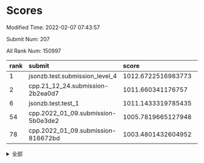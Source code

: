 # Scores

Modified Time: 2022-02-07 07:43:57

Submit Num: 207

All Rank Num: 150997

| rank |               submit               |       score        |       sigma        | pk_num |
| :--- | :--------------------------------- | :----------------- | :----------------- | :----- |
| 1    | jsonzb.test.submission_level_4     | 1012.6722516983773 | 0.7919007000233145 | 2918   |
| 2    | cpp.21_12_24.submission-2b2ea0d7   | 1011.660341176757  | 0.7722947213827213 | 2918   |
| 6    | jsonzb.test.test_1                 | 1011.1433319785435 | 0.7738092510009027 | 2923   |
| 54   | cpp.2022_01_09.submission-5b0e3de2 | 1005.7819665127948 | 0.7219621658641662 | 2921   |
| 78   | cpp.2022_01_09.submission-816672bd | 1003.4801432604952 | 0.7004290917464603 | 2920   |


<details>
<summary>全部</summary>

| rank |                 submit                 |       score        |       sigma        | pk_num |
| :--- | :------------------------------------- | :----------------- | :----------------- | :----- |
| 1    | jsonzb.test.submission_level_4         | 1012.6722516983773 | 0.7919007000233145 | 2918   |
| 2    | cpp.21_12_24.submission-2b2ea0d7       | 1011.660341176757  | 0.7722947213827213 | 2918   |
| 3    | gobigger.level_3.submission_level_3_37 | 1011.4345908599244 | 0.7654004292677025 | 2920   |
| 4    | gobigger.level_3.submission_level_3_39 | 1011.3686989574496 | 0.7720399918484301 | 2921   |
| 5    | gobigger.level_3.submission_level_3_33 | 1011.3543244424567 | 0.7714934620177977 | 2923   |
| 6    | jsonzb.test.test_1                     | 1011.1433319785435 | 0.7738092510009027 | 2923   |
| 7    | gobigger.level_3.submission_level_3_21 | 1010.8242359934816 | 0.7690783413716931 | 2917   |
| 8    | gobigger.level_3.submission_level_3_7  | 1010.6529534322095 | 0.7815990860253544 | 2915   |
| 9    | gobigger.level_3.submission_level_3_30 | 1010.6398714726023 | 0.7635718982312578 | 2917   |
| 10   | gobigger.level_3.submission_level_3_4  | 1010.6368967736961 | 0.7640076550825453 | 2915   |
| 11   | gobigger.level_3.submission_level_3_6  | 1010.5789781736657 | 0.7728084838415701 | 2920   |
| 12   | gobigger.level_3.submission_level_3_5  | 1010.4721037791268 | 0.7758207016657479 | 2911   |
| 13   | gobigger.level_3.submission_level_3_29 | 1010.448882327077  | 0.758144914379367  | 2920   |
| 14   | gobigger.level_3.submission_level_3_9  | 1010.3637388662056 | 0.7769203697750088 | 2922   |
| 15   | gobigger.level_3.submission_level_3_2  | 1010.2983297516894 | 0.7402608942783507 | 2918   |
| 16   | gobigger.level_3.submission_level_3_36 | 1010.2831662287202 | 0.7531244542344802 | 2917   |
| 17   | gobigger.level_3.submission_level_3_14 | 1010.262015350053  | 0.7766593964238621 | 2914   |
| 18   | gobigger.level_3.submission_level_3_32 | 1010.2397360163706 | 0.7822442194299803 | 2915   |
| 19   | gobigger.level_3.submission_level_3_13 | 1010.1635312819596 | 0.7545172401878418 | 2916   |
| 20   | gobigger.level_3.submission_level_3_23 | 1010.0929770936634 | 0.7671951160617776 | 2923   |
| 21   | gobigger.level_3.submission_level_3_19 | 1010.0621905808381 | 0.7875678401963828 | 2918   |
| 22   | gobigger.level_3.submission_level_3_12 | 1010.0431345730827 | 0.7640286284730835 | 2917   |
| 23   | gobigger.level_3.submission_level_3_22 | 1010.0109471123202 | 0.7588134949228746 | 2917   |
| 24   | gobigger.level_3.submission_level_3_10 | 1009.917733183744  | 0.7487784251267918 | 2917   |
| 25   | gobigger.level_3.submission_level_3_49 | 1009.9061847965165 | 0.7487829373817287 | 2921   |
| 26   | gobigger.level_3.submission_level_3_1  | 1009.8717298667896 | 0.7302924113164679 | 2915   |
| 27   | gobigger.level_3.submission_level_3_18 | 1009.8299648792016 | 0.7685251088237114 | 2921   |
| 28   | gobigger.level_3.submission_level_3_42 | 1009.7893301248865 | 0.7632388950366737 | 2916   |
| 29   | gobigger.level_3.submission_level_3_24 | 1009.7755330155599 | 0.7588283550188665 | 2915   |
| 30   | gobigger.level_3.submission_level_3_25 | 1009.7271653139709 | 0.7637285706747634 | 2913   |
| 31   | gobigger.level_3.submission_level_3_17 | 1009.7116720996147 | 0.7593073863645534 | 2914   |
| 32   | gobigger.level_3.submission_level_3_27 | 1009.6958120690747 | 0.7377103749361315 | 2919   |
| 33   | gobigger.level_3.submission_level_3_8  | 1009.6779640084806 | 0.7569747761054133 | 2916   |
| 34   | gobigger.level_3.submission_level_3_3  | 1009.4927003264288 | 0.7625021861536571 | 2923   |
| 35   | gobigger.level_3.submission_level_3_45 | 1009.3356315893337 | 0.7485274379547988 | 2916   |
| 36   | gobigger.level_3.submission_level_3_44 | 1009.2981633524237 | 0.7515183378104267 | 2924   |
| 37   | gobigger.level_3.submission_level_3_35 | 1009.2709790676529 | 0.7571245070169271 | 2921   |
| 38   | gobigger.level_3.submission_level_3_48 | 1009.2016976945324 | 0.7430676691599521 | 2910   |
| 39   | gobigger.level_3.submission_level_3_11 | 1009.165510737908  | 0.7449860409737653 | 2916   |
| 40   | gobigger.level_3.submission_level_3_31 | 1009.1542526979464 | 0.7419109969596578 | 2923   |
| 41   | gobigger.level_3.submission_level_3_46 | 1009.0962395558278 | 0.741081497489486  | 2917   |
| 42   | gobigger.level_3.submission_level_3_16 | 1009.0922581601743 | 0.7750267496875299 | 2921   |
| 43   | gobigger.level_3.submission_level_3_15 | 1008.9805986290437 | 0.741357378608998  | 2916   |
| 44   | gobigger.level_3.submission_level_3_26 | 1008.9078272951797 | 0.7321892175586863 | 2920   |
| 45   | gobigger.level_3.submission_level_3_43 | 1008.8499862426482 | 0.7287337476062357 | 2919   |
| 46   | gobigger.level_3.submission_level_3_40 | 1008.847209574544  | 0.756734815494408  | 2917   |
| 47   | gobigger.level_3.submission_level_3_41 | 1008.8355176005125 | 0.7311189263088296 | 2916   |
| 48   | gobigger.level_3.submission_level_3_38 | 1008.7893785419865 | 0.7715909088012239 | 2918   |
| 49   | gobigger.level_3.submission_level_3_28 | 1008.7302162407678 | 0.7603861793988691 | 2912   |
| 50   | gobigger.level_3.submission_level_3_0  | 1008.5979922174695 | 0.7408049256671573 | 2923   |
| 51   | gobigger.level_3.submission_level_3_20 | 1008.3234673396786 | 0.7257506933126113 | 2914   |
| 52   | gobigger.level_3.submission_level_3_47 | 1008.2211819688221 | 0.7719793209098449 | 2919   |
| 53   | gobigger.level_3.submission_level_3_34 | 1008.1962900539493 | 0.7254153263514197 | 2923   |
| 54   | cpp.2022_01_09.submission-5b0e3de2     | 1005.7819665127948 | 0.7219621658641662 | 2921   |
| 55   | gobigger.level_1.submission_level_1_42 | 1005.7051028730697 | 0.7209238543494959 | 2918   |
| 56   | gobigger.level_1.submission_level_1_20 | 1004.7819079164161 | 0.7188388940685124 | 2916   |
| 57   | gobigger.level_1.submission_level_1_23 | 1004.6057978050613 | 0.7129242081912822 | 2919   |
| 58   | gobigger.level_1.submission_level_1_34 | 1004.5069597163883 | 0.721007918976689  | 2909   |
| 59   | gobigger.level_1.submission_level_1_8  | 1004.2638764128849 | 0.7185159546454176 | 2916   |
| 60   | gobigger.level_1.submission_level_1_24 | 1004.2084076778152 | 0.7283443515263226 | 2921   |
| 61   | gobigger.level_1.submission_level_1_33 | 1004.1839619287409 | 0.7156141673392798 | 2917   |
| 62   | gobigger.level_1.submission_level_1_14 | 1004.1556395032685 | 0.7316997390304636 | 2918   |
| 63   | gobigger.level_1.submission_level_1_39 | 1004.1181898327644 | 0.7136766635458353 | 2917   |
| 64   | gobigger.level_1.submission_level_1_48 | 1004.0759738227578 | 0.7116982847429392 | 2914   |
| 65   | gobigger.level_1.submission_level_1_27 | 1004.0730788063614 | 0.705910731336689  | 2920   |
| 66   | gobigger.level_1.submission_level_1_17 | 1004.069674508797  | 0.7216168289209955 | 2925   |
| 67   | gobigger.level_1.submission_level_1_38 | 1003.8235611384622 | 0.7100419698641752 | 2912   |
| 68   | gobigger.level_1.submission_level_1_19 | 1003.8090384024673 | 0.7268475143986731 | 2915   |
| 69   | gobigger.level_1.submission_level_1_47 | 1003.6909716219078 | 0.7191506469178816 | 2915   |
| 70   | gobigger.level_1.submission_level_1_15 | 1003.6633857667075 | 0.713620893801568  | 2921   |
| 71   | gobigger.level_1.submission_level_1_46 | 1003.6221822760048 | 0.7190611869704886 | 2917   |
| 72   | gobigger.level_1.submission_level_1_10 | 1003.5679902823779 | 0.7096426701652397 | 2917   |
| 73   | gobigger.level_1.submission_level_1_44 | 1003.5475340875079 | 0.7126888029427071 | 2918   |
| 74   | gobigger.level_1.submission_level_1_2  | 1003.5457733344302 | 0.723157614300792  | 2914   |
| 75   | gobigger.level_1.submission_level_1_31 | 1003.5104737848422 | 0.7145737364222239 | 2918   |
| 76   | gobigger.level_1.submission_level_1_21 | 1003.5022218287636 | 0.7181047398244554 | 2918   |
| 77   | gobigger.level_1.submission_level_1_11 | 1003.4943378250176 | 0.7109519377612215 | 2912   |
| 78   | cpp.2022_01_09.submission-816672bd     | 1003.4801432604952 | 0.7004290917464603 | 2920   |
| 79   | gobigger.level_1.submission_level_1_13 | 1003.3959412607933 | 0.7137825856997126 | 2920   |
| 80   | gobigger.level_1.submission_level_1_49 | 1003.3616977636342 | 0.7162038345253002 | 2918   |
| 81   | gobigger.level_1.submission_level_1_7  | 1003.3400526849211 | 0.7149798159743632 | 2916   |
| 82   | gobigger.level_1.submission_level_1_0  | 1003.2865152431448 | 0.7236965813568889 | 2923   |
| 83   | gobigger.level_1.submission_level_1_37 | 1003.2700221817354 | 0.7221498892294379 | 2914   |
| 84   | gobigger.level_1.submission_level_1_1  | 1003.2632180662023 | 0.7302448372840058 | 2922   |
| 85   | gobigger.level_1.submission_level_1_29 | 1003.232187134168  | 0.7138579459666613 | 2925   |
| 86   | gobigger.level_1.submission_level_1_16 | 1003.1326144754934 | 0.7199796274240113 | 2925   |
| 87   | gobigger.level_1.submission_level_1_3  | 1003.1119574964679 | 0.7146844551734148 | 2920   |
| 88   | gobigger.level_1.submission_level_1_12 | 1003.0925279242264 | 0.7163823036317477 | 2918   |
| 89   | gobigger.level_1.submission_level_1_28 | 1003.0378672030779 | 0.7005719074511101 | 2919   |
| 90   | gobigger.level_1.submission_level_1_40 | 1003.0314905423564 | 0.6965856375413085 | 2915   |
| 91   | gobigger.level_1.submission_level_1_18 | 1002.9744499048763 | 0.7078541849354684 | 2917   |
| 92   | gobigger.level_1.submission_level_1_35 | 1002.9573285553081 | 0.706741455971436  | 2918   |
| 93   | gobigger.level_1.submission_level_1_36 | 1002.9297678280453 | 0.7084049706449259 | 2917   |
| 94   | gobigger.level_1.submission_level_1_32 | 1002.9163110531433 | 0.7195628548959185 | 2917   |
| 95   | gobigger.level_1.submission_level_1_9  | 1002.8015527602328 | 0.7176728722261574 | 2920   |
| 96   | gobigger.level_1.submission_level_1_30 | 1002.7888232642413 | 0.7148165275815975 | 2922   |
| 97   | gobigger.level_1.submission_level_1_45 | 1002.7769284191749 | 0.7169690926161354 | 2920   |
| 98   | gobigger.level_1.submission_level_1_26 | 1002.7689998088555 | 0.7135728596811103 | 2910   |
| 99   | gobigger.level_1.submission_level_1_22 | 1002.6535183304793 | 0.7154759262411957 | 2917   |
| 100  | gobigger.level_1.submission_level_1_43 | 1002.6118580693421 | 0.7123391412959605 | 2916   |
| 101  | gobigger.level_1.submission_level_1_6  | 1002.5502327485017 | 0.7206810905750586 | 2922   |
| 102  | gobigger.level_1.submission_level_1_41 | 1002.2643941960999 | 0.7045910145863215 | 2919   |
| 103  | gobigger.level_1.submission_level_1_25 | 1002.2611302194915 | 0.7154180605664865 | 2917   |
| 104  | gobigger.level_1.submission_level_1_4  | 1001.9148244351793 | 0.713050304298461  | 2921   |
| 105  | gobigger.level_1.submission_level_1_5  | 1000.7361121076857 | 0.7156433877194326 | 2914   |
| 106  | gobigger.random.submission_random_36   | 997.3925777595651  | 0.7023561172009939 | 2919   |
| 107  | gobigger.random.submission_random_41   | 997.2230556180954  | 0.7159329885307326 | 2917   |
| 108  | gobigger.random.submission_random_25   | 997.208137231577   | 0.7005458898056575 | 2915   |
| 109  | gobigger.random.submission_random_38   | 997.0424117393451  | 0.7155601323028415 | 2918   |
| 110  | gobigger.random.submission_random_42   | 997.0115908416374  | 0.7126206462372209 | 2921   |
| 111  | gobigger.random.submission_random_32   | 996.9663671319483  | 0.7206183455388799 | 2917   |
| 112  | gobigger.random.submission_random_44   | 996.6887409946818  | 0.701576327216595  | 2914   |
| 113  | gobigger.random.submission_random_24   | 996.6008628016958  | 0.7205512971225657 | 2916   |
| 114  | gobigger.random.submission_random_46   | 996.599255371761   | 0.6937190190325101 | 2913   |
| 115  | gobigger.random.submission_random_1    | 996.588270443186   | 0.7001558755376274 | 2911   |
| 116  | gobigger.random.submission_random_9    | 996.5120021002248  | 0.718508752066665  | 2919   |
| 117  | gobigger.random.submission_random_27   | 996.46386310527    | 0.707246617829184  | 2921   |
| 118  | gobigger.random.submission_random_49   | 996.463467786668   | 0.7104508227177172 | 2923   |
| 119  | gobigger.random.submission_random_16   | 996.4443430530755  | 0.7106145184639001 | 2918   |
| 120  | gobigger.random.submission_random_4    | 996.4399189942526  | 0.7162663786410035 | 2911   |
| 121  | gobigger.random.submission_random_17   | 996.2961012219444  | 0.7121833294069262 | 2919   |
| 122  | gobigger.random.submission_random_40   | 996.2523315499187  | 0.7163024040298943 | 2915   |
| 123  | gobigger.random.submission_random_47   | 996.2061376068447  | 0.7030923318275825 | 2917   |
| 124  | gobigger.random.submission_random_33   | 996.1946918377663  | 0.716023816682479  | 2914   |
| 125  | gobigger.random.submission_random_5    | 996.1419370330532  | 0.7222871777933678 | 2920   |
| 126  | gobigger.random.submission_random_11   | 996.1244260463665  | 0.7306812891676857 | 2917   |
| 127  | gobigger.random.submission_random_29   | 996.1085094203102  | 0.7052091257666134 | 2917   |
| 128  | gobigger.random.submission_random_23   | 996.0934488489818  | 0.7007883646761175 | 2923   |
| 129  | gobigger.random.submission_random_22   | 996.0927302075443  | 0.7069654169452902 | 2921   |
| 130  | gobigger.random.submission_random_6    | 996.0623518513357  | 0.7133687352448748 | 2920   |
| 131  | gobigger.random.submission_random_13   | 996.017472157308   | 0.7043319477767613 | 2916   |
| 132  | gobigger.random.submission_random_45   | 996.015424522027   | 0.7050208886018392 | 2918   |
| 133  | gobigger.random.submission_random_30   | 996.0005924512385  | 0.730097143321509  | 2923   |
| 134  | gobigger.random.submission_random_8    | 995.9663839020926  | 0.7055628014408687 | 2918   |
| 135  | gobigger.random.submission_random_14   | 995.9496603016412  | 0.7094257993305717 | 2917   |
| 136  | gobigger.random.submission_random_31   | 995.8884235357352  | 0.705573025302021  | 2924   |
| 137  | gobigger.random.submission_random_28   | 995.7655197511135  | 0.7090973375109917 | 2918   |
| 138  | gobigger.random.submission_random_34   | 995.741361933855   | 0.7014843993286389 | 2923   |
| 139  | gobigger.random.submission_random_0    | 995.6593839211778  | 0.7088233536874269 | 2916   |
| 140  | gobigger.random.submission_random_18   | 995.5526421951241  | 0.726344397577359  | 2920   |
| 141  | gobigger.random.submission_random_21   | 995.5496757632221  | 0.7025949783693446 | 2916   |
| 142  | gobigger.random.submission_random_19   | 995.5214098892967  | 0.7046179828776727 | 2916   |
| 143  | gobigger.random.submission_random_12   | 995.4749653781286  | 0.7331230863635495 | 2915   |
| 144  | gobigger.random.submission_random_15   | 995.4271030416072  | 0.6988806866195495 | 2925   |
| 145  | gobigger.random.submission_random_37   | 995.4214429745499  | 0.7045139313459486 | 2920   |
| 146  | gobigger.random.submission_random_43   | 995.3785221969675  | 0.7099872091325908 | 2922   |
| 147  | gobigger.random.submission_random_26   | 995.3596928299519  | 0.7131276339764793 | 2914   |
| 148  | gobigger.random.submission_random_35   | 995.1940669940607  | 0.7150231390580016 | 2913   |
| 149  | gobigger.random.submission_random_48   | 995.0300211438637  | 0.7102265045945483 | 2920   |
| 150  | gobigger.random.submission_random_3    | 995.0221940789642  | 0.7063785252937304 | 2915   |
| 151  | gobigger.random.submission_random_39   | 995.0084246598733  | 0.7075745074093204 | 2913   |
| 152  | gobigger.level_2.submission_level_2_1  | 994.9717757400163  | 0.7315695895742755 | 2916   |
| 153  | gobigger.random.submission_random_10   | 994.8089243493486  | 0.7123378987491619 | 2917   |
| 154  | gobigger.random.submission_random_7    | 994.7847926060265  | 0.7200103094224796 | 2921   |
| 155  | gobigger.random.submission_random_20   | 994.781512970873   | 0.7074706014033905 | 2915   |
| 156  | gobigger.random.submission_random_2    | 994.5712133046295  | 0.7173578205795671 | 2918   |
| 157  | gobigger.level_2.submission_level_2_41 | 994.5084537860605  | 0.7308861287310843 | 2911   |
| 158  | gobigger.level_2.submission_level_2_21 | 994.0553534436075  | 0.7277768853837038 | 2917   |
| 159  | gobigger.level_2.submission_level_2_42 | 993.9726504993072  | 0.7372178733409842 | 2917   |
| 160  | gobigger.level_2.submission_level_2_24 | 993.6659845889715  | 0.7310771856020528 | 2915   |
| 161  | gobigger.level_2.submission_level_2_49 | 993.439017508592   | 0.7456562473113899 | 2920   |
| 162  | gobigger.level_2.submission_level_2_4  | 993.3283270839399  | 0.7404910394511853 | 2922   |
| 163  | gobigger.level_2.submission_level_2_0  | 992.9973543978044  | 0.7370282165293144 | 2920   |
| 164  | gobigger.level_2.submission_level_2_25 | 992.9883936602013  | 0.7223364752852474 | 2913   |
| 165  | gobigger.level_2.submission_level_2_9  | 992.8868296028163  | 0.7316555262991962 | 2917   |
| 166  | gobigger.level_2.submission_level_2_37 | 992.8280564071958  | 0.7378553932011532 | 2918   |
| 167  | gobigger.level_2.submission_level_2_31 | 992.7465718846917  | 0.732679030484432  | 2920   |
| 168  | gobigger.level_2.submission_level_2_16 | 992.7123721639933  | 0.734761172456888  | 2920   |
| 169  | gobigger.level_2.submission_level_2_47 | 992.7038397748194  | 0.7419263179047019 | 2916   |
| 170  | gobigger.level_2.submission_level_2_11 | 992.526071208999   | 0.7397478752600518 | 2910   |
| 171  | gobigger.level_2.submission_level_2_18 | 992.5008148383882  | 0.7354048804936173 | 2915   |
| 172  | gobigger.level_2.submission_level_2_43 | 992.4655559637662  | 0.7450056745632719 | 2916   |
| 173  | gobigger.level_2.submission_level_2_48 | 992.4566326630629  | 0.7364807446532106 | 2919   |
| 174  | gobigger.level_2.submission_level_2_19 | 992.4481717572108  | 0.7570500630803199 | 2923   |
| 175  | gobigger.level_2.submission_level_2_28 | 992.4261073922976  | 0.7334705210844615 | 2917   |
| 176  | gobigger.level_2.submission_level_2_14 | 992.3962895775003  | 0.7429086896171854 | 2917   |
| 177  | gobigger.level_2.submission_level_2_29 | 992.3607290847594  | 0.7423082218012073 | 2909   |
| 178  | gobigger.level_2.submission_level_2_39 | 992.3324624356319  | 0.7409845080071329 | 2915   |
| 179  | gobigger.level_2.submission_level_2_23 | 992.3293932014193  | 0.7395676065637498 | 2920   |
| 180  | gobigger.level_2.submission_level_2_44 | 992.2955317422449  | 0.7343933970735816 | 2916   |
| 181  | gobigger.level_2.submission_level_2_6  | 992.2170651494831  | 0.7472911643109377 | 2920   |
| 182  | gobigger.level_2.submission_level_2_26 | 992.1718144022528  | 0.7526042571473214 | 2915   |
| 183  | gobigger.level_2.submission_level_2_33 | 992.0786520200486  | 0.7606703251624297 | 2919   |
| 184  | gobigger.level_2.submission_level_2_36 | 991.9583082414199  | 0.7519285306698062 | 2917   |
| 185  | gobigger.level_2.submission_level_2_38 | 991.8779912170747  | 0.7370959944429946 | 2921   |
| 186  | gobigger.level_2.submission_level_2_45 | 991.8046728119685  | 0.7622566755608878 | 2921   |
| 187  | gobigger.level_2.submission_level_2_5  | 991.7158709134056  | 0.7604527438363772 | 2917   |
| 188  | gobigger.level_2.submission_level_2_46 | 991.7002652358068  | 0.7522329518535616 | 2915   |
| 189  | gobigger.level_2.submission_level_2_15 | 991.6665555551282  | 0.7441893097226597 | 2920   |
| 190  | gobigger.level_2.submission_level_2_34 | 991.6501970712736  | 0.7637097529765763 | 2923   |
| 191  | gobigger.level_2.submission_level_2_13 | 991.510754639444   | 0.7430609404625297 | 2914   |
| 192  | gobigger.level_2.submission_level_2_10 | 991.4868723964562  | 0.7690051189084686 | 2915   |
| 193  | gobigger.level_2.submission_level_2_2  | 991.4742200827849  | 0.7469580008840687 | 2924   |
| 194  | gobigger.level_2.submission_level_2_35 | 991.2525603863058  | 0.7491866910657252 | 2918   |
| 195  | gobigger.level_2.submission_level_2_3  | 991.1450552999833  | 0.7583497022196136 | 2916   |
| 196  | gobigger.level_2.submission_level_2_7  | 991.0779661311926  | 0.7685399446661786 | 2919   |
| 197  | gobigger.level_2.submission_level_2_17 | 991.0721421219693  | 0.7644297540466738 | 2920   |
| 198  | gobigger.level_2.submission_level_2_40 | 990.8266255301679  | 0.7448640453240136 | 2919   |
| 199  | gobigger.level_2.submission_level_2_30 | 990.813112474726   | 0.7672512048343489 | 2918   |
| 200  | gobigger.level_2.submission_level_2_32 | 990.7320660099995  | 0.768267257872693  | 2918   |
| 201  | gobigger.level_2.submission_level_2_12 | 990.6945623103202  | 0.7757693713951596 | 2923   |
| 202  | gobigger.level_2.submission_level_2_27 | 990.4939748335319  | 0.7435789132495868 | 2917   |
| 203  | gobigger.level_2.submission_level_2_22 | 990.0573447799025  | 0.7603252687313661 | 2923   |
| 204  | gobigger.level_2.submission_level_2_8  | 989.6891415805874  | 0.7690769823717275 | 2915   |
| 205  | gobigger.level_2.submission_level_2_20 | 989.4745833958801  | 0.7820542686277884 | 2920   |
| 206  | gobigger.none.submission_none_0        | 977.3175929048296  | 1.4422317874849044 | 2918   |
| 207  | gobigger.none.submission_none_1        | 974.173419701675   | 1.7176905211139037 | 2918   |

</details>